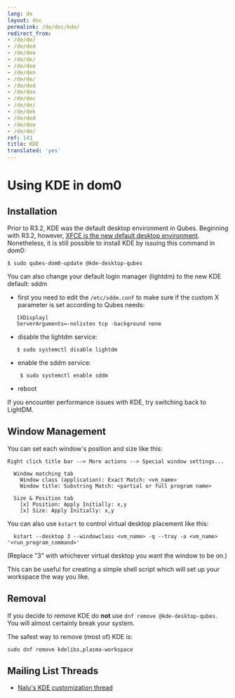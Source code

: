 ```yaml
---
lang: de
layout: doc
permalink: /de/doc/kde/
redirect_from:
- /de/de/
- /de/ded
- /de/dee
- /de/de/
- /de/dee
- /de/den
- /de/de/
- /de/ded
- /de/deo
- /de/dec
- /de/de/
- /de/dek
- /de/ded
- /de/dee
- /de/de/
ref: 141
title: KDE
translated: 'yes'
---
```


Using KDE in dom0
=================

Installation
------------

Prior to R3.2, KDE was the default desktop environment in Qubes. Beginning with
R3.2, however, [XFCE is the new default desktop environment](/de/doc/releases/3.2/release-notes/). Nonetheless, it is
still possible to install KDE by issuing this command in dom0:

    $ sudo qubes-dom0-update @kde-desktop-qubes

You can also change your default login manager (lightdm) to the new KDE default: sddm

 * first you need to edit the `/etc/sddm.conf` to make sure if the custom X parameter is set according to Qubes needs:

~~~
   [XDisplay]
   ServerArguments=-nolisten tcp -background none
~~~

 * disable the lightdm service:

~~~  
   $ sudo systemctl disable lightdm
~~~  

 * enable the sddm service:

~~~
    $ sudo systemctl enable sddm
~~~

 * reboot

If you encounter performance issues with KDE, try switching back to LightDM.

Window Management
-----------------

You can set each window's position and size like this:

~~~
Right click title bar --> More actions --> Special window settings...

  Window matching tab
    Window class (application): Exact Match: <vm_name>
    Window title: Substring Match: <partial or full program name>

  Size & Position tab
    [x] Position: Apply Initially: x,y
    [x] Size: Apply Initially: x,y
~~~

You can also use `kstart` to control virtual desktop placement like this:

~~~
  kstart --desktop 3 --windowclass <vm_name> -q --tray -a <vm_name> '<run_program_command>'
~~~

(Replace "3" with whichever virtual desktop you want the window to be
on.)

This can be useful for creating a simple shell script which will set up your
workspace the way you like.

Removal
------------

If you decide to remove KDE do **not** use `dnf remove @kde-desktop-qubes`. You will almost certainly break your system.

The safest way to remove (most of) KDE is:
~~~
sudo dnf remove kdelibs,plasma-workspace
~~~


Mailing List Threads
--------------------

 * [Nalu's KDE customization thread](https://groups.google.com/d/topic/qubes-users/KhfzF19NG1s/discussion)